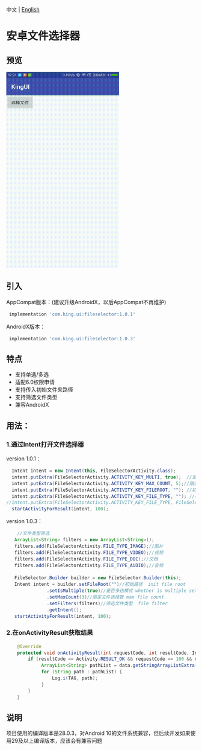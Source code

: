 中文 | [English](https://github.com/GdinKing/FileSelector/blob/master/README_EN.md)
# 安卓文件选择器

## 预览

<img src='preview.gif' width='300' height='520'/>

## 引入

AppCompat版本：(建议升级AndroidX，以后AppCompat不再维护)
```groovy
 implementation 'com.king.ui:fileselector:1.0.1'
```
AndroidX版本：
```groovy
 implementation 'com.king.ui:fileselector:1.0.3'
```

## 特点

- 支持单选/多选
- 适配6.0权限申请
- 支持传入初始文件夹路径
- 支持筛选文件类型
- 兼容AndroidX

## 用法：

### 1.通过Intent打开文件选择器

version 1.0.1：

```java
  Intent intent = new Intent(this, FileSelectorActivity.class);
  intent.putExtra(FileSelectorActivity.ACTIVITY_KEY_MULTI, true);  //是否多选模式
  intent.putExtra(FileSelectorActivity.ACTIVITY_KEY_MAX_COUNT, 5);//限定文件选择数，默认为3
  intent.putExtra(FileSelectorActivity.ACTIVITY_KEY_FILEROOT, ""); //初始路径
  intent.putExtra(FileSelectorActivity.ACTIVITY_KEY_FILE_TYPE, ""); //筛选文件类型，数组字符串形式，例如["video","image","doc"]或[FileSelectorActivity.FILE_TYPE_IMAGE,FileSelectorActivity.FILE_TYPE_VIDEO]
//intent.putExtra(FileSelectorActivity.ACTIVITY_KEY_FILE_TYPE, FileSelectorActivity.FILE_TYPE_IMAGE);//只展示图片
  startActivityForResult(intent, 100);
```
version 1.0.3：

```java
    //文件类型筛选
   ArrayList<String> filters = new ArrayList<String>();
   filters.add(FileSelectorActivity.FILE_TYPE_IMAGE);//图片
   filters.add(FileSelectorActivity.FILE_TYPE_VIDEO);//视频
   filters.add(FileSelectorActivity.FILE_TYPE_DOC);//文档
   filters.add(FileSelectorActivity.FILE_TYPE_AUDIO);//音频

   FileSelector.Builder builder = new FileSelector.Builder(this);
   Intent intent = builder.setFileRoot("")//初始路径  init file root
               .setIsMultiple(true)//是否多选模式 whether is multiple select
               .setMaxCount(3)//限定文件选择数 max file count
               .setFilters(filters)//筛选文件类型  file filter
               .getIntent();
   startActivityForResult(intent, 100);
```

### 2.在onActivityResult获取结果

```java
    @Override
    protected void onActivityResult(int requestCode, int resultCode, Intent data) {
        if (resultCode == Activity.RESULT_OK && requestCode == 100 && data != null) {
             ArrayList<String> pathList = data.getStringArrayListExtra(FileSelectorActivity.ACTIVITY_KEY_RESULT_PATHLIST);
             for (String path : pathList) {
                 Log.i(TAG, path);
             }
        }
    }
```

## 说明
项目使用的编译版本是28.0.3，对Android 10的文件系统兼容，但后续开发如果使用29及以上编译版本，应该会有兼容问题
